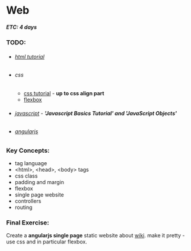 # Web
##### ETC: 4 days

### TODO:
-   ###### [html tutorial](https://www.tutorialspoint.com/html/html_quick_guide.htm)
-   ###### css
    - [css tutorial](https://www.w3schools.com/css/) - **up to css align part**
    - [flexbox](https://internetingishard.com/html-and-css/flexbox/)
-   ###### [javascript](https://www.tutorialspoint.com/javascript/index.htm) - **'Javascript Basics Tutorial' and 'JavaScript Objects'**
-   ###### [angularjs](https://www.w3schools.com/angular)

### Key Concepts:
-   tag language
-   \<html>, \<head>, \<body> tags
-   css class
-   padding and margin
-   flexbox
-   single page website
-   controllers
-   routing

    
### Final Exercise:
Create a **angularjs single page** static website about [wiki](https://en.wikipedia.org/wiki/Special:Random).
make it pretty - use css and in particular flexbox.